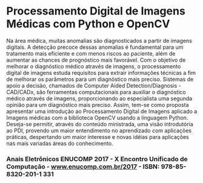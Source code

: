# Processamento Digital de Imagens Médicas com Python e OpenCV
<p> Na área médica, muitas anomalias são diagnosticados a partir de imagens digitais. A detecção precoce dessas anomalias é fundamental para um tratamento mais eficiente e com menos riscos ao paciente, além de aumentar as chances de prognóstico mais favorável. Com o objetivo de melhorar o diagnóstico médico através de imagens, o processamento digital de imagens estuda requisitos para extrair informações técnicas a fim de melhorar os parâmetros para um diagnóstico mais preciso. Sistemas de apoio a decisão, chamados de Computer Aided Detection/Diagnosis - CAD/CADx, são ferramentas computacionais para auxiliar o diagnóstico médico através de imagens, proporcionando ao especialista uma segunda opinião para um diagnóstico mais preciso. Assim, tem-se como proposta apresentar uma introdução ao Processamento Digital de Imagens aplicado a Imagens médicas com a biblioteca OpenCV usando a linguagem Python. Deseja-se permitir, através do conteúdo ministrada, uma visão introdutória ao PDI, provendo um maior entendimento no aprendizado com aplicações práticas, despertando um maior interesse e novas idéias para aplicações nas mais variadas áreas do conhecimento.
</p>

### Anais Eletrônicos ENUCOMP 2017 - X Encontro Unificado de Computação - www.enucomp.com.br/2017 - ISBN: 978-85-8320-201-1 331

